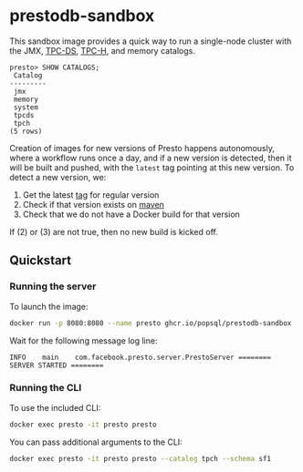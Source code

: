 # prestodb-sandbox

This sandbox image provides a quick way to run a single-node cluster with the
JMX, [TPC-DS](https://www.tpc.org/tpcds/), [TPC-H](https://www.tpc.org/tpch/),
and memory catalogs.

```
presto> SHOW CATALOGS;
 Catalog
---------
 jmx
 memory
 system
 tpcds
 tpch
(5 rows)
```

Creation of images for new versions of Presto happens autonomously, where a
workflow runs once a day, and if a new version is detected, then it will be
built and pushed, with the `latest` tag pointing at this new version. To
detect a new version, we:

1. Get the latest [tag](https://github.com/prestodb/presto/tags) for regular version
2. Check if that version exists on [maven](https://mvnrepository.com/artifact/com.facebook.presto/presto-main)
3. Check that we do not have a Docker build for that version

If (2) or (3) are not true, then no new build is kicked off.

## Quickstart

### Running the server

To launch the image:

```bash
docker run -p 8080:8080 --name presto ghcr.io/popsql/prestodb-sandbox
```

Wait for the following message log line:

```
INFO	main	com.facebook.presto.server.PrestoServer	======== SERVER STARTED ========
```

### Running the CLI

To use the included CLI:

```bash
docker exec presto -it presto presto
```

You can pass additional arguments to the CLI:

```bash
docker exec presto -it presto presto --catalog tpch --schema sf1
```
